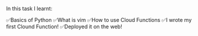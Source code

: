 In this task I learnt:

✅Basics of Python 
✅What is vim
✅How to use Cloud Functions
✅I wrote my first Clound Function!
✅Deployed it on the web!
